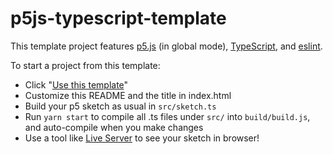 # p5js-typescript-template

This template project features [p5.js](https://p5js.org/) (in global mode), [TypeScript](https://www.typescriptlang.org/), and [eslint](https://eslint.org/).

To start a project from this template:
- Click "[Use this template](https://docs.github.com/en/repositories/creating-and-managing-repositories/creating-a-repository-from-a-template)"
- Customize this README and the title in index.html
- Build your p5 sketch as usual in `src/sketch.ts`
- Run `yarn start` to compile all .ts files under `src/` into `build/build.js`, and auto-compile when you make changes
- Use a tool like [Live Server](https://marketplace.visualstudio.com/items?itemName=ritwickdey.LiveServer) to see your sketch in browser!